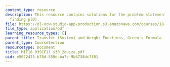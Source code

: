 ```yaml
---
content_type: resource
description: This resource contains solutions for the problem statements related to
  finding p(D).
file: https://ol-ocw-studio-app-production.s3.amazonaws.com/courses/18-03sc-differential-equations-fall-2011/e5022425b78d559eba7c9b6738dc7f01_MIT18_03SCF11_s30_2quiza.pdf
file_type: application/pdf
learning_resource_types: []
parent_title: Transfer (System) and Weight Functions, Green's Formula
parent_type: CourseSection
resourcetype: Document
title: MIT18_03SCF11_s30_2quiza.pdf
uid: e5022425-b78d-559e-ba7c-9b6738dc7f01
---
```

